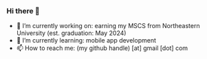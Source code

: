 ### Hi there 👋

- 🔭 I’m currently working on: earning my MSCS from Northeastern University (est. graduation: May 2024)
- 🌱 I’m currently learning: mobile app development
- 📫 How to reach me: (my github handle) [at] gmail [dot] com
